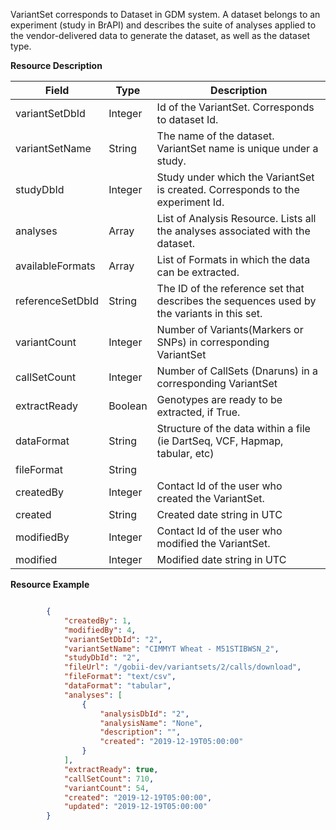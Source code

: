 
VariantSet corresponds to Dataset in GDM system.
A dataset belongs to an experiment (study in BrAPI) and describes the suite of analyses applied to the vendor-delivered data to generate the dataset, as well as the dataset type.

<a name="variantsetresource">**Resource Description**</a>

Field | Type | Description
------|------|------------
variantSetDbId | Integer | Id of the VariantSet. Corresponds to dataset Id.
variantSetName | String | The name of the dataset. VariantSet name is unique under a study.
studyDbId | Integer | Study under which the VariantSet is created. Corresponds to the experiment Id.
analyses | Array | List of Analysis Resource. Lists all the analyses associated with the dataset.
availableFormats | Array | List of Formats in which the data can be extracted.
referenceSetDbId | String | The ID of the reference set that describes the sequences used by the variants in this set.
variantCount | Integer | Number of Variants(Markers or SNPs) in corresponding VariantSet
callSetCount | Integer | Number of CallSets (Dnaruns) in a corresponding VariantSet
extractReady | Boolean | Genotypes are ready to be extracted, if True.
dataFormat | String | Structure of the data within a file (ie DartSeq, VCF, Hapmap, tabular, etc)
fileFormat | String | 
createdBy | Integer | Contact Id of the user who created the VariantSet.
created | String | Created date string in UTC
modifiedBy | Integer | Contact Id of the user who modified the VariantSet.
modified | Integer | Modified date string in UTC

<a name="variantsetresourceexample">**Resource Example**</a>

```json

        {
            "createdBy": 1,
            "modifiedBy": 4,
            "variantSetDbId": "2",
            "variantSetName": "CIMMYT Wheat - M51STIBWSN_2",
            "studyDbId": "2",
            "fileUrl": "/gobii-dev/variantsets/2/calls/download",
            "fileFormat": "text/csv",
            "dataFormat": "tabular",
            "analyses": [
                {
                    "analysisDbId": "2",
                    "analysisName": "None",
                    "description": "",
                    "created": "2019-12-19T05:00:00"
                }
            ],
            "extractReady": true,
            "callSetCount": 710,
            "variantCount": 54,
            "created": "2019-12-19T05:00:00",
            "updated": "2019-12-19T05:00:00"
        } 

```


